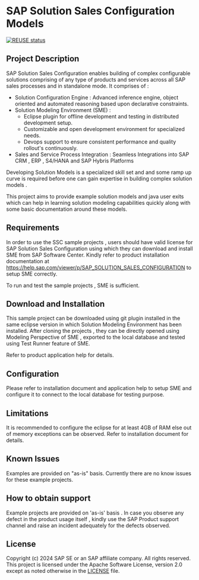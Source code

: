 # SAP Solution Sales Configuration Models

[![REUSE status](https://api.reuse.software/badge/github.com/SAP-samples/ssc-modeling-sample)](https://api.reuse.software/info/github.com/SAP-samples/ssc-modeling-sample) 

## Project Description

SAP Solution Sales Configuration enables building of complex configurable solutions comprising of any type of products and services across all SAP sales processes and in standalone mode. It comprises of :
  - Solution Configuration Engine : Advanced inference engine, object oriented and automated reasoning based upon declarative constraints.
  - Solution Modeling Environment (SME) :
      - Eclipse plugin for offline development and testing in distributed development setup.
      - Customizable and open development environment for specialized needs.
      - Devops support to ensure consistent performance and quality rollout's continuously.
  - Sales and Service Process Integration : Seamless Integrations into SAP CRM , ERP , S4/HANA and SAP Hybris Platforms

Developing Solution Models is a specialized skill set and and some ramp up curve is required before one can gain expertise in building complex solution models . 

This project aims to provide example solution models and java user exits which can help in learning solution modeling capabilities quickly along with some basic documentation around these models. 

## Requirements

In order to use the SSC sample projects , users should have valid license for SAP Solution Sales Configuration using which they can download and install SME from SAP Software Center. Kindly refer to product installation documentation at https://help.sap.com/viewer/p/SAP_SOLUTION_SALES_CONFIGURATION to setup SME correctly. 

To run and test the sample projects , SME is sufficient.
 
## Download and Installation

This sample project can be downloaded using git plugin installed in the same eclipse version in which Solution Modeling Environment has been installed. After cloning the projects , they can be directly opened using Modeling Perspective of SME , exported to the local database and tested using Test Runner feature of SME.  

Refer to product application help for details.

## Configuration

Please refer to installation document and application help to setup SME and configure it to connect to the local database for testing purpose. 

## Limitations

It is recommended to configure the eclipse for at least 4GB of RAM else out of memory exceptions can be observed. Refer to installation document for details.

## Known Issues

Examples are provided on "as-is" basis. Currently there are no know issues for these example projects. 

## How to obtain support

Example projects are provided on 'as-is' basis . In case you observe any defect in the product usage itself , kindly use the SAP Product support channel and raise an incident adequately for the defects observed.

## License

Copyright (c) 2024 SAP SE or an SAP affiliate company. All rights reserved. This project is licensed under the Apache Software License, version 2.0 except as noted otherwise in the [LICENSE](LICENSES/Apache-2.0.txt) file.

